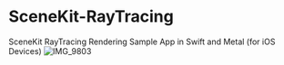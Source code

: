 # SceneKit-RayTracing
SceneKit RayTracing Rendering Sample App in Swift and Metal (for iOS Devices)
![IMG_9803](https://user-images.githubusercontent.com/56503318/163730435-1f1e2318-a20c-4792-b1c8-6269aa16b8e0.jpg)
